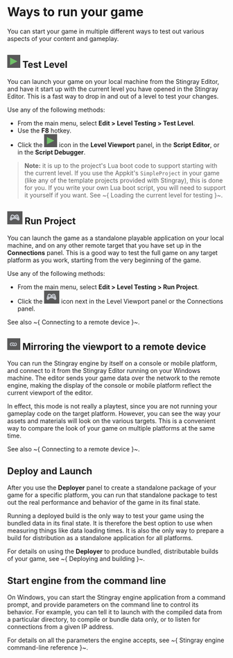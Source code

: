 # Ways to run your game

You can start your game in multiple different ways to test out various aspects of your content and gameplay.

## ![Play](../images/icon_Play.png) Test Level

You can launch your game on your local machine from the Stingray Editor, and have it start up with the current level you have opened in the Stingray Editor. This is a fast way to drop in and out of a level to test your changes.

Use any of the following methods:

-	From the main menu, select **Edit > Level Testing > Test Level**.
-	Use the **F8** hotkey.
-	Click the ![Play](../images/icon_Play.png) icon in the **Level Viewport** panel, in the **Script Editor**, or in the **Script Debugger**.

> **Note:** it is up to the project's Lua boot code to support starting with the current level. If you use the Appkit's `SimpleProject` in your game (like any of the template projects provided with Stingray), this is done for you. If you write your own Lua boot script, you will need to support it yourself if you want. See ~{ Loading the current level for testing }~.

## ![Run](../images/icon_playGame.png) Run Project

You can launch the game as a standalone playable application on your local machine, and on any other remote target that you have set up in the **Connections** panel. This is a good way to test the full game on any target platform as you work, starting from the very beginning of the game.

Use any of the following methods:

-	From the main menu, select **Edit > Level Testing > Run Project**.
-	Click the ![Run](../images/icon_playGame.png) icon next in the Level Viewport panel or the Connections panel.

See also ~{ Connecting to a remote device }~.

## ![Link](../images/icon_linkConsole.png) Mirroring the viewport to a remote device

You can run the Stingray engine by itself on a console or mobile platform, and connect to it from the Stingray Editor running on your Windows machine. The editor sends your game data over the network to the remote engine, making the display of the console or mobile platform reflect the current viewport of the editor.

In effect, this mode is not really a playtest, since you are not running your gameplay code on the target platform. However, you can see the way your assets and materials will look on the various targets. This is a convenient way to compare the look of your game on multiple platforms at the same time.

See also ~{ Connecting to a remote device }~.

## Deploy and Launch

After you use the **Deployer** panel to create a standalone package of your game for a specific platform, you can run that standalone package to test out the real performance and behavior of the game in its final state.

Running a deployed build is the only way to test your game using the bundled data in its final state. It is therefore the best option to use when measuring things  like data loading times. It is also the only way to prepare a build for distribution as a standalone application for all platforms.

For details on using the **Deployer** to produce bundled, distributable builds of your game, see ~{ Deploying and building }~.

## Start engine from the command line

On Windows, you can start the Stingray engine application from a command prompt, and provide parameters on the command line to control its behavior. For example, you can tell it to launch with the compiled data from a particular directory, to compile or bundle data only, or to listen for connections from a given IP address.

For details on all the parameters the engine accepts, see ~{ Stingray engine command-line reference }~.
